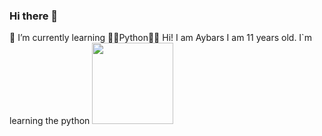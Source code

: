 ### Hi there 👋
🌱 I’m currently learning 📖🐍Python🐍📖
Hi! I am Aybars I am 11 years old. I`m learning the python
<img src="https://media.giphy.com/media/mCRJDo24UvJMA/giphy.gif?cid=790b7611ufm9p1k6dyi89ypshxx6smy0nsr0crdn7qtggsea&ep=v1_gifs_search&rid=giphy.gif&ct=g" width="130">

<!--
**Aybars2308/Aybars2308** is a ✨ _special_ ✨ repository because its `README.md` (this file) appears on your GitHub profile.

Here are some ideas to get you started:

- 🔭 I’m currently working on ...
- 🌱 I’m currently learning ...
- 👯 I’m looking to collaborate on ...
- 🤔 I’m looking for help with ...
- 💬 Ask me about ...
- 📫 How to reach me: ...
- 😄 Pronouns: ...
- ⚡ Fun fact: ...
-->

